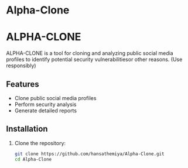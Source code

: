 # Alpha-Clone

# ALPHA-CLONE

ALPHA-CLONE is a tool for cloning and analyzing public social media profiles to identify potential security vulnerabilitiesor other reasons. (Use responsibly)

## Features
- Clone public social media profiles
- Perform security analysis
- Generate detailed reports

## Installation

1. Clone the repository:
   ```sh
   git clone https://github.com/hansathemiya/Alpha-Clone.git
   cd Alpha-Clone
